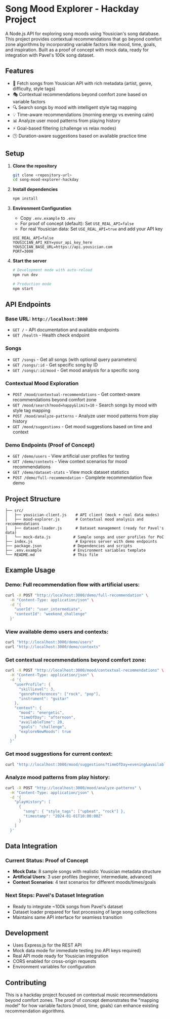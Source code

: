# Song Mood Explorer - Hackday Project

A Node.js API for exploring song moods using Yousician's song database. This project provides contextual recommendations that go beyond comfort zone algorithms by incorporating variable factors like mood, time, goals, and inspiration. Built as a proof of concept with mock data, ready for integration with Pavel's 100k song dataset.

## Features

- 🎵 Fetch songs from Yousician API with rich metadata (artist, genre, difficulty, style tags)
- 🎭 Contextual recommendations beyond comfort zone based on variable factors
- 🔍 Search songs by mood with intelligent style tag mapping
- 💡 Time-aware recommendations (morning energy vs evening calm)
- 📊 Analyze user mood patterns from playing history
- ⚡ Goal-based filtering (challenge vs relax modes)
- 🕒 Duration-aware suggestions based on available practice time

## Setup

1. **Clone the repository**
   ```bash
   git clone <repository-url>
   cd song-mood-explorer-hackday
   ```

2. **Install dependencies**
   ```bash
   npm install
   ```

3. **Environment Configuration**
   - Copy `.env.example` to `.env`
   - For proof of concept (default): Set `USE_REAL_API=false`
   - For real Yousician data: Set `USE_REAL_API=true` and add your API key
   ```
   USE_REAL_API=false
   YOUSICIAN_API_KEY=your_api_key_here
   YOUSICIAN_BASE_URL=https://api.yousician.com
   PORT=3000
   ```

4. **Start the server**
   ```bash
   # Development mode with auto-reload
   npm run dev
   
   # Production mode
   npm start
   ```

## API Endpoints

### Base URL: `http://localhost:3000`

- `GET /` - API documentation and available endpoints
- `GET /health` - Health check endpoint

### Songs
- `GET /songs` - Get all songs (with optional query parameters)
- `GET /songs/:id` - Get specific song by ID
- `GET /songs/:id/mood` - Get mood analysis for a specific song

### Contextual Mood Exploration
- `POST /mood/contextual-recommendations` - Get context-aware recommendations beyond comfort zone
- `GET /mood/search?mood=happy&limit=10` - Search songs by mood with style tag mapping
- `POST /mood/analyze-patterns` - Analyze user mood patterns from play history
- `GET /mood/suggestions` - Get mood suggestions based on time and context

### Demo Endpoints (Proof of Concept)
- `GET /demo/users` - View artificial user profiles for testing
- `GET /demo/contexts` - View context scenarios for mood recommendations
- `GET /demo/dataset-stats` - View mock dataset statistics
- `POST /demo/full-recommendation` - Complete recommendation flow demo

## Project Structure

```
├── src/
│   ├── yousician-client.js    # API client (mock + real data modes)
│   ├── mood-explorer.js       # Contextual mood analysis and recommendations
│   ├── dataset-loader.js      # Dataset management (ready for Pavel's data)
│   └── mock-data.js          # Sample songs and user profiles for PoC
├── index.js                   # Express server with demo endpoints
├── package.json              # Dependencies and scripts
├── .env.example              # Environment variables template
└── README.md                 # This file
```

## Example Usage

### Demo: Full recommendation flow with artificial users:
```bash
curl -X POST "http://localhost:3000/demo/full-recommendation" \
  -H "Content-Type: application/json" \
  -d '{
    "userId": "user_intermediate",
    "contextId": "weekend_challenge"
  }'
```

### View available demo users and contexts:
```bash
curl "http://localhost:3000/demo/users"
curl "http://localhost:3000/demo/contexts"
```

### Get contextual recommendations beyond comfort zone:
```bash
curl -X POST "http://localhost:3000/mood/contextual-recommendations" \
  -H "Content-Type: application/json" \
  -d '{
    "userProfile": {
      "skillLevel": 3,
      "genrePreferences": ["rock", "pop"],
      "instrument": "guitar"
    },
    "context": {
      "mood": "energetic",
      "timeOfDay": "afternoon",
      "availableTime": 20,
      "goals": "challenge",
      "exploreNewMoods": true
    }
  }'
```

### Get mood suggestions for current context:
```bash
curl "http://localhost:3000/mood/suggestions?timeOfDay=evening&availableTime=10&goals=relax"
```

### Analyze mood patterns from play history:
```bash
curl -X POST "http://localhost:3000/mood/analyze-patterns" \
  -H "Content-Type: application/json" \
  -d '{
    "playHistory": [
      {
        "song": { "style_tags": ["upbeat", "rock"] },
        "timestamp": "2024-01-01T10:00:00Z"
      }
    ]
  }'
```

## Data Integration

### Current Status: Proof of Concept
- **Mock Data**: 8 sample songs with realistic Yousician metadata structure
- **Artificial Users**: 3 user profiles (beginner, intermediate, advanced)
- **Context Scenarios**: 4 test scenarios for different moods/times/goals

### Next Steps: Pavel's Dataset Integration
- Ready to integrate ~100k songs from Pavel's dataset
- Dataset loader prepared for fast processing of large song collections
- Maintains same API interface for seamless transition

## Development

- Uses Express.js for the REST API
- Mock data mode for immediate testing (no API keys required)
- Real API mode ready for Yousician integration
- CORS enabled for cross-origin requests
- Environment variables for configuration

## Contributing

This is a hackday project focused on contextual music recommendations beyond comfort zones. The proof of concept demonstrates the "mapping model" for how variable factors (mood, time, goals) can enhance existing recommendation algorithms.